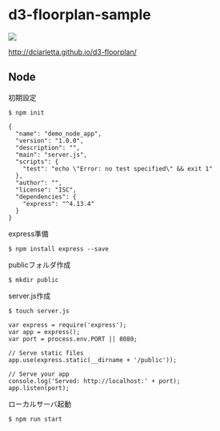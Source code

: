 # d3-floorplan-sample
<img src="http://f.st-hatena.com/images/fotolife/t/tyoshikawa1106/20160229/20160229175432.png" />

<a href="http://dciarletta.github.io/d3-floorplan/" target="_blank">http://dciarletta.github.io/d3-floorplan/</a>

## Node
初期設定

```
$ npm init
```

```
{
  "name": "demo_node_app",
  "version": "1.0.0",
  "description": "",
  "main": "server.js",
  "scripts": {
    "test": "echo \"Error: no test specified\" && exit 1"
  },
  "author": "",
  "license": "ISC",
  "dependencies": {
    "express": "^4.13.4"
  }
}
```

express準備

``` 
$ npm install express --save
```

publicフォルダ作成

```
$ mkdir public
```

server.js作成

```
$ touch server.js
```

```
var express = require('express');
var app = express();
var port = process.env.PORT || 8080;

// Serve static files
app.use(express.static(__dirname + '/public'));

// Serve your app
console.log('Served: http://localhost:' + port);
app.listen(port);
```

ローカルサーバ起動

```
$ npm run start
```
